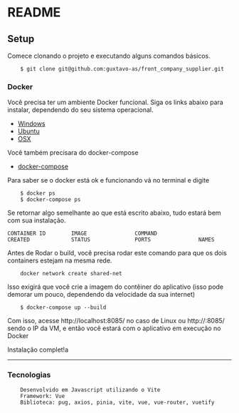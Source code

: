 # README

## Setup

Comece clonando o projeto e executando alguns comandos básicos.

```
    $ git clone git@github.com:guxtavo-as/front_company_supplier.git
```

### Docker

Você precisa ter um ambiente Docker funcional. Siga os links abaixo para instalar, dependendo do seu sistema operacional.

* [Windows](https://docs.docker.com/docker-for-windows/install/)
* [Ubuntu](https://docs.docker.com/install/linux/docker-ce/ubuntu/)
* [OSX](https://docs.docker.com/docker-for-mac/install/)

Você também precisara do docker-compose

* [docker-compose](https://docs.docker.com/compose/install/)

Para saber se o docker está ok e funcionando vá no terminal e digite

```
    $ docker ps
    $ docker-compose ps
```

Se retornar algo semelhante ao que está escrito abaixo, tudo estará bem com sua instalação.

```
CONTAINER ID        IMAGE               COMMAND                  CREATED             STATUS              PORTS               NAMES
```

Antes de Rodar o build, você precisa rodar este comando para que os dois containers estejam na mesma rede.

```
    docker network create shared-net
```

Isso exigirá que você crie a imagem do contêiner do aplicativo (isso pode demorar um pouco, dependendo da velocidade da sua internet)

```
    $ docker-compose up --build
```

Com isso, acesse http://localhost:8085/ no caso de Linux ou http://<ip>:8085/ sendo o IP da VM, e então você estará com o aplicativo em execução no Docker

Instalação complet!a

---

### Tecnologias

```
    Desenvolvido em Javascript utilizando o Vite
    Framework: Vue
    Biblioteca: pug, axios, pinia, vite, vue, vue-router, vuetify
```